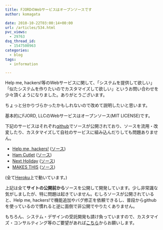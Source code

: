 ```yaml
---
title: FJORDのWebサービスはオープンソースです
author: komagata

date: 2010-10-22T03:00:14+00:00
url: /articles/534.html
pvc_views:
  - 29763
dsq_thread_id:
  - 1547500963
categories:
  - blog
tags:
  - information

---
```

Help me, hackers!等のWebサービスに関して、「システムを提供して欲しい」「似たシステムを作りたいのでカスタマイズして欲しい」というお問い合わせを少々頂くようになりました。ありがとうございます。

ちょっと分かりづらかったかもしれないので改めて説明したいと思います。

基本的にFJORD, LLCのWebサービスはオープンソース(MIT LICENSE)です。

下記のサービスはそれぞれ[github][1]でソースが公開されており、ソースを流用・改変したり、カスタマイズして自社のサービスに組み込んだりしても問題ありません。

  * [Help me, hackers!][2] ([ソース][3])
  * [Ham Cutlet][4] ([ソース][5])
  * [Next Holiday][6] ([ソース][7])
  * [MAKES THIS][8] ([ソース][9])

(全て[Heroku][10]上で動いています。)

上記は全て**サイトの公開前から**ソースを公開して開発しています。少し非常識な気がしましたが、特に問題は起きていません。むしろソースが公開されていると、Help me, hackers!で機能追加やバグ修正を依頼できるし、普段からgithubを使っているので慣れると逆に面倒で非公開でやりたくありません。

もちろん、システム・デザインの受託開発も請け負っていますので、カスタマイズ・コンサルティング等のご要望があれば[こちら][11]からお願いします。

 [1]: http://github.com/
 [2]: http://help-me-hackers.com/
 [3]: http://github.com/komagata/help-me-hackers
 [4]: http://hamcutlet.fjord.jp/
 [5]: http://github.com/komagata/hamcutlet
 [6]: http://holiday.fjord.jp/
 [7]: http://github.com/komagata/next-holiday
 [8]: http://makesthis.com/
 [9]: http://github.com/komagata/makesthis
 [10]: http://heroku.com/
 [11]: http://fjord.jp/inquiry